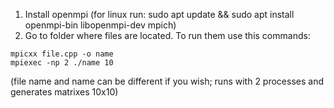 1. Install openmpi
    (for linux run: sudo apt update && sudo apt install openmpi-bin libopenmpi-dev mpich)
2. Go to folder where files are located. To run them use this commands:
```
mpicxx file.cpp -o name
mpiexec -np 2 ./name 10
``` 
(file name and name can be different if you wish; runs with 2 processes and generates matrixes 10x10)
